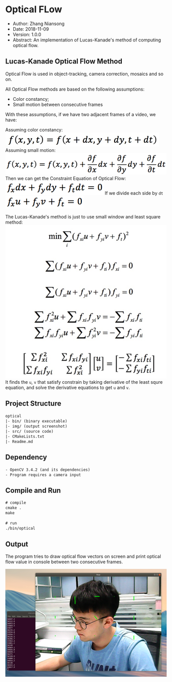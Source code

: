 # Optical FLow

* Author: Zhang Niansong
* Date: 2018-11-09
* Version: 1.0.0
* Abstract: An implementation of Lucas-Kanade's method of computing optical flow.

## Lucas-Kanade Optical Flow Method
Optical Flow is used in object-tracking, camera correction, mosaics and so on.

All Optical Flow methods are based on the following assumptions:
* Color constancy;
* Small motion between consecutive frames

With these assumptions, if we have two adjacent frames of a video, we have:

Assuming color constancy:
![window](./img/0.jpg)
Assuming small motion:
![window](./img/1.jpg)
Then we can get the Constraint Equation of Optical Flow:
![window](./img/2.jpg)
If we divide each side by `dt`
![window](./img/3.jpg)

The Lucas-Kanade's method is just to use small window and least square method:
![window](./img/4.jpg)
It finds the `u`, `v` that satisfy constrain by taking derivative of the least squre equation, and solve the derivative equations to get `u` and `v`.



## Project Structure
```
optical
|- bin/ (binary executable)
|- img/ (output screenshot)
|- src/ (source code)
|- CMakeLists.txt
|- Readme.md
```

## Dependency
```
- OpenCV 3.4.2 (and its dependencies)
- Program requires a camera input
```

## Compile and Run
```
# compile
cmake .
make

# run
./bin/optical
```

## Output
The program tries to draw optical flow vectors on screen and print optical flow value in console between two consecutive frames.

![window](./img/OpticalFlow.png)



